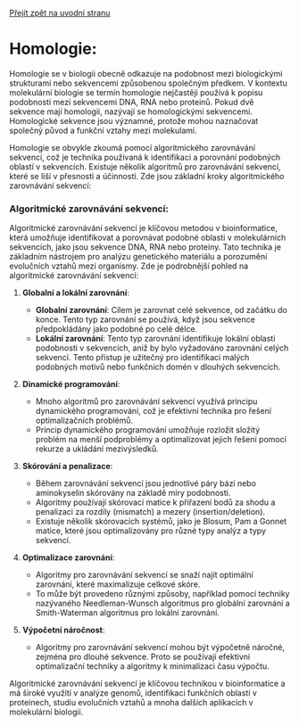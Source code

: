 [Přejít zpět na uvodní stranu](../README.md)

# Homologie:

Homologie se v biologii obecně odkazuje na podobnost mezi biologickými strukturami nebo sekvencemi způsobenou společným předkem. V kontextu molekulární biologie se termín homologie nejčastěji používá k popisu podobnosti mezi sekvencemi DNA, RNA nebo proteinů. Pokud dvě sekvence mají homologii, nazývají se homologickými sekvencemi. Homologické sekvence jsou významné, protože mohou naznačovat společný původ a funkční vztahy mezi molekulami.

Homologie se obvykle zkoumá pomocí algoritmického zarovnávání sekvencí, což je technika používaná k identifikaci a porovnání podobných oblastí v sekvencích. Existuje několik algoritmů pro zarovnávání sekvencí, které se liší v přesnosti a účinnosti. Zde jsou základní kroky algoritmického zarovnávání sekvencí:

### Algoritmické zarovnávání sekvencí:

Algoritmické zarovnávání sekvencí je klíčovou metodou v bioinformatice, která umožňuje identifikovat a porovnávat podobné oblasti v molekulárních sekvencích, jako jsou sekvence DNA, RNA nebo proteiny. Tato technika je základním nástrojem pro analýzu genetického materiálu a porozumění evolučních vztahů mezi organismy. Zde je podrobnější pohled na algoritmické zarovnávání sekvencí:

1. **Globalní a lokální zarovnání**:
   - **Globalní zarovnání**: Cílem je zarovnat celé sekvence, od začátku do konce. Tento typ zarovnání se používá, když jsou sekvence předpokládány jako podobné po celé délce.
   - **Lokální zarovnání**: Tento typ zarovnání identifikuje lokální oblasti podobnosti v sekvencích, aniž by bylo vyžadováno zarovnání celých sekvencí. Tento přístup je užitečný pro identifikaci malých podobných motivů nebo funkčních domén v dlouhých sekvencích.

2. **Dinamické programování**:
   - Mnoho algoritmů pro zarovnávání sekvencí využívá principu dynamického programování, což je efektivní technika pro řešení optimalizačních problémů.
   - Princip dynamického programování umožňuje rozložit složitý problém na menší podproblémy a optimalizovat jejich řešení pomocí rekurze a ukládání mezivýsledků.

3. **Skórování a penalizace**:
   - Během zarovnávání sekvencí jsou jednotlivé páry bází nebo aminokyselin skórovány na základě míry podobnosti.
   - Algoritmy používají skórovací matice k přiřazení bodů za shodu a penalizaci za rozdíly (mismatch) a mezery (insertion/deletion).
   - Existuje několik skórovacích systémů, jako je Blosum, Pam a Gonnet matice, které jsou optimalizovány pro různé typy analýz a typy sekvencí.

4. **Optimalizace zarovnání**:
   - Algoritmy pro zarovnávání sekvencí se snaží najít optimální zarovnání, které maximalizuje celkové skóre.
   - To může být provedeno různými způsoby, například pomocí techniky nazývaného Needleman-Wunsch algoritmus pro globální zarovnání a Smith-Waterman algoritmus pro lokální zarovnání.

5. **Výpočetní náročnost**:
   - Algoritmy pro zarovnávání sekvencí mohou být výpočetně náročné, zejména pro dlouhé sekvence. Proto se používají efektivní optimalizační techniky a algoritmy k minimalizaci času výpočtu.

Algoritmické zarovnávání sekvencí je klíčovou technikou v bioinformatice a má široké využití v analýze genomů, identifikaci funkčních oblastí v proteinech, studiu evolučních vztahů a mnoha dalších aplikacích v molekulární biologii.
